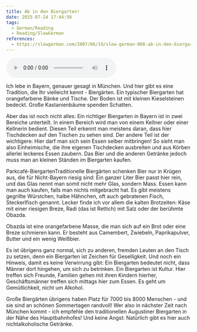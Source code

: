```yaml
---
title: Ab in den Biergarten!
date: 2025-07-24 17:44:50
tags:
  - German/Reading
  - Reading/SlowGerman
references:
  - https://slowgerman.com/2007/06/19/slow-german-008-ab-in-den-biergarten/#
---
```

<audio controls src="https://cx-onedrive.pages.dev/api/raw?path=/SlowGerman/sg08.mp3"></audio>

Ich lebe in Bayern, genauer gesagt in München. Und hier gibt es eine Tradition, die Ihr vielleicht kennt - Biergärten. Ein typischer Biergarten hat orangefarbene Bänke und Tische. Der Boden ist mit kleinen Kieselsteinen bedeckt. Große Kastanienbäume spenden Schatten.

Aber das ist noch nicht alles: Ein richtiger Biergarten in Bayern ist in zwei Bereiche unterteilt. In einem Bereich wird man von einem Kellner oder einer Kellnerin bedient. Diesen Teil erkennt man meistens daran, dass hier Tischdecken auf den Tischen zu sehen sind. Der andere Teil ist der wichtigere: Hier darf man sich sein Essen selber mitbringen! So sieht man also Einheimische, die ihre eigenen Tischdecken ausbreiten und aus Körben allerlei leckeres Essen zaubern. Das Bier und die anderen Getränke jedoch muss man an kleinen Ständen im Biergarten kaufen.

Parkcafé-BiergartenTraditionelle Biergärten schenken Bier nur in Krügen aus, die für Nicht-Bayern riesig sind: Ein ganzer Liter Bier passt hier rein, und das Glas nennt man somit nicht mehr Glas, sondern Mass. Essen kann man auch kaufen, falls man nichts mitgebracht hat. Es gibt meistens gegrillte Würstchen, halbe Hähnchen, oft auch gebratenen Fisch, Steckerlfisch genannt. Lecker finde ich vor allem die kalten Brotzeiten: Käse mit einer riesigen Breze, Radi (das ist Rettich) mit Salz oder der berühmte Obazda.

Obazda ist eine orangefarbene Masse, die man sich auf ein Brot oder eine Breze schmieren kann. Er besteht aus Camembert, Zwiebeln, Paprikapulver, Butter und ein wenig Weißbier.

Es ist übrigens ganz normal, sich zu anderen, fremden Leuten an den Tisch zu setzen, denn ein Biergarten ist Zeichen für Geselligkeit. Und noch ein Hinweis, damit es keine Verwirrung gibt: Ein Biergarten bedeutet nicht, dass Männer dort hingehen, um sich zu betrinken. Ein Biergarten ist Kultur. Hier treffen sich Freunde, Familien gehen mit ihren Kindern hierher, Geschäftsmänner treffen sich mittags hier zum Essen. Es geht um Gemütlichkeit, nicht um Alkohol.

Große Biergärten übrigens haben Platz für 7000 bis 8000 Menschen - und sie sind an schönen Sommertagen randvoll! Wer also in nächster Zeit nach München kommt - ich empfehle den traditionellen Augustiner Biergarten in der Nähe des Hauptbahnhofes! Und keine Angst: Natürlich gibt es hier auch nichtalkoholische Getränke.
